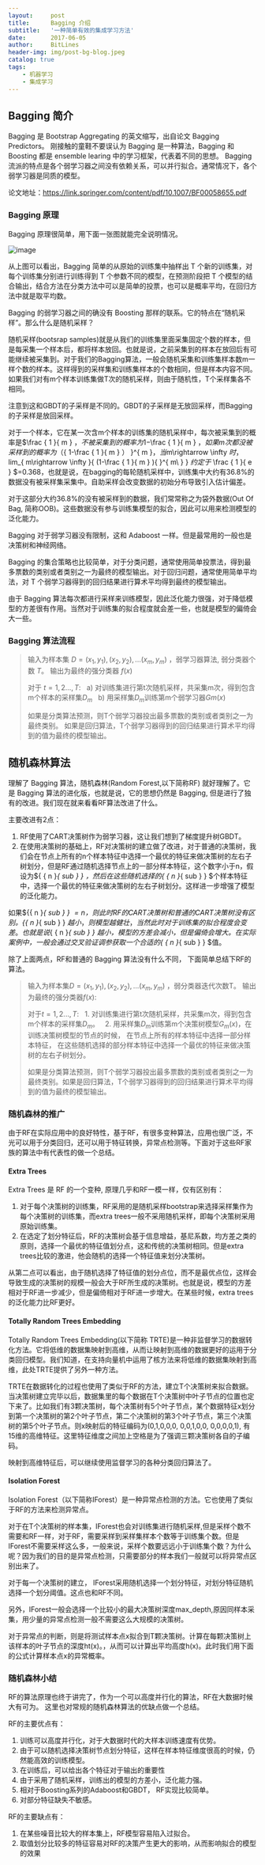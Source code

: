 ```yaml
---
layout:     post
title:      Bagging 介绍
subtitle:   '一种简单有效的集成学习方法'
date:       2017-06-05
author:     BitLines
header-img: img/post-bg-blog.jpeg
catalog: true
tags:
    - 机器学习
    - 集成学习
---
```



## Bagging 简介
Bagging 是 Bootstrap Aggregating 的英文缩写，出自论文 Bagging Predictors。 刚接触的童鞋不要误认为 Bagging 是一种算法，Bagging 和 Boosting 都是 ensemble learing 中的学习框架，代表着不同的思想。
Bagging 流派的特点是各个弱学习器之间没有依赖关系，可以并行拟合。通常情况下，各个弱学习器是同质的模型。

论文地址：<https://link.springer.com/content/pdf/10.1007/BF00058655.pdf>

### Bagging 原理

Bagging 原理很简单，用下面一张图就能完全说明情况。

![image](https://user-images.githubusercontent.com/80689631/115197418-8d363780-a123-11eb-86a0-f5df756ef239.png)

从上图可以看出，Bagging 简单的从原始的训练集中抽样出 T 个新的训练集，对每个训练集分别进行训练得到 T 个参数不同的模型，在预测阶段把 T 个模型的结合输出，结合方法在分类方法中可以是简单的投票，也可以是概率平均，在回归方法中就是取平均数。

Bagging 的弱学习器之间的确没有 Boosting 那样的联系。它的特点在“随机采样”。那么什么是随机采样？

随机采样(bootsrap samples)就是从我们的训练集里面采集固定个数的样本，但是每采集一个样本后，都将样本放回。也就是说，之前采集到的样本在放回后有可能继续被采集到。对于我们的Bagging算法，一般会随机采集和训练集样本数m一样个数的样本。这样得到的采样集和训练集样本的个数相同，但是样本内容不同。如果我们对有m个样本训练集做T次的随机采样，则由于随机性，T个采样集各不相同。


注意到这和GBDT的子采样是不同的。GBDT的子采样是无放回采样，而Bagging的子采样是放回采样。

对于一个样本，它在某一次含m个样本的训练集的随机采样中，每次被采集到的概率是$\frac { 1 }{ m } $，不被采集到的概率为1-$\frac { 1 }{ m } $，如果m次都没被采样到的概率为$（{ 1-\frac { 1 }{ m } ） }^{ m }$，当$m\rightarrow \infty  $时，$lim_{ m\rightarrow \infty  }{ (1-\frac { 1 }{ m } ){  }^{ m\  } } $约定于$ \frac { 1 }{ e } $=0.368，也就是说，在bagging的每轮随机采样中，训练集中大约有36.8%的数据没有被采样集采集中。自助采样会改变数据的初始分布导致引入估计偏差。

对于这部分大约36.8%的没有被采样到的数据，我们常常称之为袋外数据(Out Of Bag, 简称OOB)。这些数据没有参与训练集模型的拟合，因此可以用来检测模型的泛化能力。

Bagging 对于弱学习器没有限制，这和 Adaboost 一样。但是最常用的一般也是决策树和神经网络。

Bagging 的集合策略也比较简单，对于分类问题，通常使用简单投票法，得到最多票数的类别或者类别之一为最终的模型输出。对于回归问题，通常使用简单平均法，对 T 个弱学习器得到的回归结果进行算术平均得到最终的模型输出。

由于 Bagging 算法每次都进行采样来训练模型，因此泛化能力很强，对于降低模型的方差很有作用。当然对于训练集的拟合程度就会差一些，也就是模型的偏倚会大一些。

### Bagging 算法流程

>输入为样本集 $D={(x_1,y_1),(x_2,y_2),...(x_m,y_m)}$ ，弱学习器算法, 弱分类器个数 $T$。
>输出为最终的强分类器 $f(x)$ 
>
>对于 $t=1,2...,T$:
>&nbsp;&nbsp;a) 对训练集进行第t次随机采样，共采集m次，得到包含m个样本的采样集$D_m$
>&nbsp;&nbsp;b) 用采样集$D_m$训练第m个弱学习器$Gm(x)$
>
>如果是分类算法预测，则T个弱学习器投出最多票数的类别或者类别之一为最终类别。
>如果是回归算法，T个弱学习器得到的回归结果进行算术平均得到的值为最终的模型输出。

## 随机森林算法

理解了 Bagging 算法，随机森林(Random Forest,以下简称RF) 就好理解了。它是 Bagging 算法的进化版，也就是说，它的思想仍然是 Bagging, 但是进行了独有的改进。我们现在就来看看RF算法改进了什么。

主要改进有2点：
1. RF使用了CART决策树作为弱学习器，这让我们想到了梯度提升树GBDT。
2. 在使用决策树的基础上，RF对决策树的建立做了改进，对于普通的决策树，我们会在节点上所有的n个样本特征中选择一个最优的特征来做决策树的左右子树划分，但是RF通过随机选择节点上的一部分样本特征，这个数字小于n，假设为${ { n }_{ sub } } $，然后在这些随机选择的${ { n }_{ sub } } $个样本特征中，选择一个最优的特征来做决策树的左右子树划分。这样进一步增强了模型的泛化能力。

如果${{ n }_{ sub } } $=n，则此时RF的CART决策树和普通的CART决策树没有区别。${{ n }_{ sub } } $越小，则模型越健壮，当然此时对于训练集的拟合程度会变差。也就是说${ { n }_{ sub } } $越小，模型的方差会减小，但是偏倚会增大。在实际案例中，一般会通过交叉验证调参获取一个合适的${ { n }_{ sub } } $值。

除了上面两点，RF和普通的 Bagging 算法没有什么不同， 下面简单总结下RF的算法。

>输入为样本集$D={(x_1,y_1),(x_2,y_2),...(x_m,y_m)}$ ，弱分类器迭代次数T。
>输出为最终的强分类器$f(x)$:
>
>对于$t=1,2...,T$:
>&nbsp;&nbsp;1. 对训练集进行第t次随机采样，共采集m次，得到包含m个样本的采样集$D_m$。
>&nbsp;&nbsp;2. 用采样集$D_m$训练第m个决策树模型$G_m(x)$，在训练决策树模型的节点的时候， 在节点上所有的样本特征中选择一部分样本特征， 在这些随机选择的部分样本特征中选择一个最优的特征来做决策树的左右子树划分。
>
>如果是分类算法预测，则T个弱学习器投出最多票数的类别或者类别之一为最终类别。如果是回归算法，T个弱学习器得到的回归结果进行算术平均得到的值为最终的模型输出。

### 随机森林的推广

由于RF在实际应用中的良好特性，基于RF，有很多变种算法，应用也很广泛，不光可以用于分类回归，还可以用于特征转换，异常点检测等。下面对于这些RF家族的算法中有代表性的做一个总结。

#### Extra Trees

Extra Trees 是 RF 的一个变种, 原理几乎和RF一模一样，仅有区别有：

1. 对于每个决策树的训练集，RF采用的是随机采样bootstrap来选择采样集作为每个决策树的训练集，而extra trees一般不采用随机采样，即每个决策树采用原始训练集。
2. 在选定了划分特征后，RF的决策树会基于信息增益，基尼系数，均方差之类的原则，选择一个最优的特征值划分点，这和传统的决策树相同。但是extra trees比较的激进，他会随机的选择一个特征值来划分决策树。

从第二点可以看出，由于随机选择了特征值的划分点位，而不是最优点位，这样会导致生成的决策树的规模一般会大于RF所生成的决策树。也就是说，模型的方差相对于RF进一步减少，但是偏倚相对于RF进一步增大。在某些时候，extra trees的泛化能力比RF更好。

#### Totally Random Trees Embedding

Totally Random Trees Embedding(以下简称 TRTE)是一种非监督学习的数据转化方法。它将低维的数据集映射到高维，从而让映射到高维的数据更好的运用于分类回归模型。我们知道，在支持向量机中运用了核方法来将低维的数据集映射到高维，此处TRTE提供了另外一种方法。

TRTE在数据转化的过程也使用了类似于RF的方法，建立T个决策树来拟合数据。当决策树建立完毕以后，数据集里的每个数据在T个决策树中叶子节点的位置也定下来了。比如我们有3颗决策树，每个决策树有5个叶子节点，某个数据特征x划分到第一个决策树的第2个叶子节点，第二个决策树的第3个叶子节点，第三个决策树的第5个叶子节点。则x映射后的特征编码为(0,1,0,0,0,     0,0,1,0,0,     0,0,0,0,1), 有15维的高维特征。这里特征维度之间加上空格是为了强调三颗决策树各自的子编码。

映射到高维特征后，可以继续使用监督学习的各种分类回归算法了。

#### Isolation Forest

Isolation Forest（以下简称IForest）是一种异常点检测的方法。它也使用了类似于RF的方法来检测异常点。

对于在T个决策树的样本集，IForest也会对训练集进行随机采样,但是采样个数不需要和RF一样，对于RF，需要采样到采样集样本个数等于训练集个数。但是IForest不需要采样这么多，一般来说，采样个数要远远小于训练集个数？为什么呢？因为我们的目的是异常点检测，只需要部分的样本我们一般就可以将异常点区别出来了。

对于每一个决策树的建立， IForest采用随机选择一个划分特征，对划分特征随机选择一个划分阈值。这点也和RF不同。

另外，IForest一般会选择一个比较小的最大决策树深度max_depth,原因同样本采集，用少量的异常点检测一般不需要这么大规模的决策树。

对于异常点的判断，则是将测试样本点x拟合到T颗决策树。计算在每颗决策树上该样本的叶子节点的深度ht(x)。，从而可以计算出平均高度h(x)。此时我们用下面的公式计算样本点x的异常概率。

### 随机森林小结

RF的算法原理也终于讲完了，作为一个可以高度并行化的算法，RF在大数据时候大有可为。 这里也对常规的随机森林算法的优缺点做一个总结。

RF的主要优点有：
1. 训练可以高度并行化，对于大数据时代的大样本训练速度有优势。
2. 由于可以随机选择决策树节点划分特征，这样在样本特征维度很高的时候，仍然能高效的训练模型。
3. 在训练后，可以给出各个特征对于输出的重要性
4. 由于采用了随机采样，训练出的模型的方差小，泛化能力强。
5. 相对于Boosting系列的Adaboost和GBDT， RF实现比较简单。
6. 对部分特征缺失不敏感。

RF的主要缺点有：
1. 在某些噪音比较大的样本集上，RF模型容易陷入过拟合。
2. 取值划分比较多的特征容易对RF的决策产生更大的影响，从而影响拟合的模型的效果